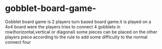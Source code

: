 # gobblet-board-game-
Gobblet board game is 2 players turn based board game.it is played on a 4x4 board were the players tries to connect 4 gobblets in row(horizontal,vertical or diagonal) some pieces can be placed on the other players piece according to the rule to add some difficulty to the normal connect four 
